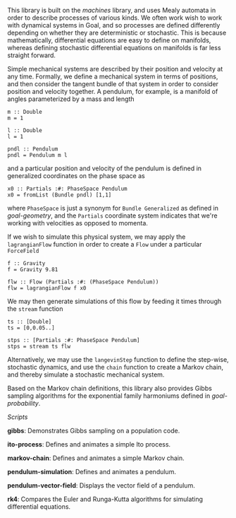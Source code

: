 This library is built on the *machines* library, and uses Mealy automata in
order to describe processes of various kinds. We often work wish to work
with dynamical systems in Goal, and so processes are defined differently
depending on whether they are deterministic or stochastic. This is because
mathematically, differential equations are easy to define on manifolds,
whereas defining stochastic differential equations on manifolds is far less
straight forward.

Simple mechanical systems are described by their position and velocity at
any time. Formally, we define a mechanical system in terms of positions, and
then consider the tangent bundle of that system in order to consider
position and velocity together. A pendulum, for example, is a manifold of
angles parameterized by a mass and length

    m :: Double
    m = 1
    
    l :: Double
    l = 1
    
    pndl :: Pendulum
    pndl = Pendulum m l

and a particular position and velocity of the pendulum is defined in
generalized coordinates on the phase space as

    x0 :: Partials :#: PhaseSpace Pendulum
    x0 = fromList (Bundle pndl) [1,1]

where `PhaseSpace` is just a synonym for `Bundle Generalized` as defined in
*goal-geometry*, and the `Partials` coordinate system indicates that we're
working with velocities as opposed to momenta.

If we wish to simulate this physical system, we may apply the
`lagrangianFlow` function in order to create a `Flow` under a particular
`ForceField`

    f :: Gravity
    f = Gravity 9.81
    
    flw :: Flow (Partials :#: (PhaseSpace Pendulum))
    flw = lagrangianFlow f x0

We may then generate simulations of this flow by feeding it times through the `stream`
function

    ts :: [Double]
    ts = [0,0.05..]
    
    stps :: [Partials :#: PhaseSpace Pendulum]
    stps = stream ts flw

Alternatively, we may use the `langevinStep` function to define the
step-wise, stochastic dynamics, and use the `chain` function to create a
Markov chain, and thereby simulate a stochastic mechanical system.

Based on the Markov chain definitions, this library also provides Gibbs
sampling algorithms for the exponential family harmoniums defined in
*goal-probability*.

*Scripts*

**gibbs**: Demonstrates Gibbs sampling on a population code.

**ito-process**: Defines and animates a simple Ito process.

**markov-chain**: Defines and animates a simple Markov chain.

**pendulum-simulation**: Defines and animates a pendulum.

**pendulum-vector-field**: Displays the vector field of a pendulum.

**rk4**: Compares the Euler and Runga-Kutta algorithms for simulating
differential equations.
